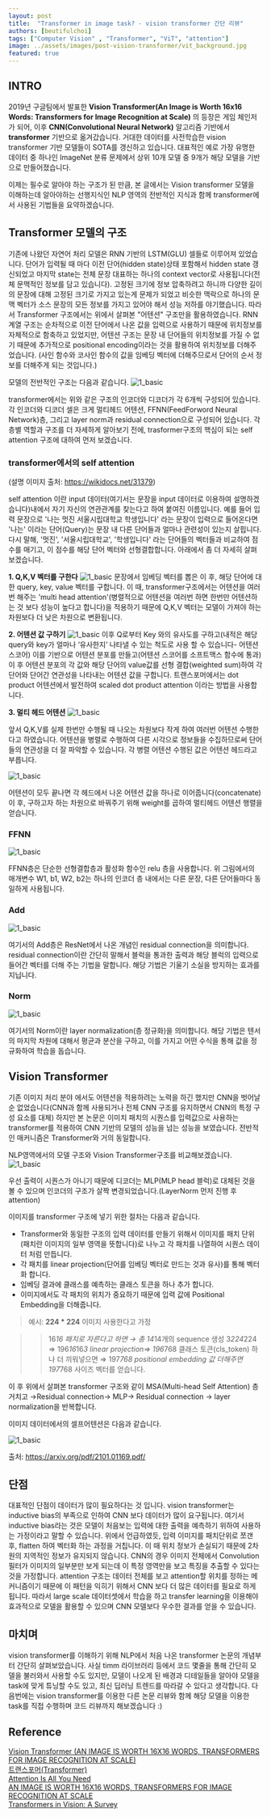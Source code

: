 ```yaml
---
layout: post
title:  "Transformer in image task? - vision transformer 간단 리뷰"
authors: [beutifulchoi]
tags: ["Computer Vision" , "Transformer", "ViT", "attention"]
image: ../assets/images/post-vision-transformer/vit_background.jpg
featured: true
---
```


## INTRO

2019년 구글팀에서 발표한 **Vision Transformer(An Image is Worth 16x16 Words: Transformers for Image Recognition at Scale)** 의 등장은 게임 체인저가 되어, 이후 **CNN(Convolutional Neural Network)** 알고리즘 기반에서 **transformer** 기반으로 옮겨갔습니다. 거대한 데이터를 사전학습한 vision transformer 기반 모델들이 SOTA를 갱신하고 있습니다. 대표적인 예로 가장 유명한 데이터 중 하나인 ImageNet 분류 문제에서 상위 10개 모델 중 9개가 해당 모델을 기반으로 만들어졌습니다.

이제는 필수로 알아야 하는 구조가 된 만큼, 본 글에서는 Vision transformer 모델을 이해하는데 알아야하는 선행지식인 NLP 영역의 전반적인 지식과 함께 transformer에서 사용된 기법들을 요약하겠습니다.

## Transformer 모델의 구조

기존에 나왔던 자연어 처리 모델은 RNN 기반의 LSTM(GLU) 셀들로 이루어져 있었습니다. 단어가 입력될 때 마다 이전 단어(hidden state)상태 포함해서 hidden state 갱신되었고 마지막 state는 전체 문장 대표하는 하나의 context vector로 사용됩니다(전체 문맥적인 정보를 담고 있습니다). 고정된 크기에 정보 압축하려고 하니까 다양한 길이의 문장에 대해 고정된 크기로 가지고 있는게 문제가 되었고 비슷한 맥락으로 하나의 문맥 벡터가 소스 문장의 모든 정보를 가지고 있어야 해서 성능 저하를 야기했습니다. 따라서 Transformer 구조에서는 위에서 살펴본 "어텐션" 구조만을 활용하였습니다. RNN 계열 구조는 순차적으로 이전 단어에서 나온 값을 입력으로 사용하기 때문에 위치정보를 자체적으로 함축하고 있었지만, 어텐션 구조는 문장 내 단어들의 위치정보를 가질 수 없기 때문에 추가적으로 positional encoding이라는 것을 활용하여 위치정보를 더해주었습니다.
(사인 함수와 코사인 함수의 값을 임베딩 벡터에 더해주므로서 단어의 순서 정보를 더해주게 되는 것입니다.)

모델의 전반적인 구조는 다음과 같습니다.
![1_basic](../assets/images/post-vision-transformer/transformer_model.JPG)

transformer에서는 위와 같은 구조의 인코더와 디코더가 각 6개씩 구성되어 있습니다.
각 인코더와 디코더 셀은 크게 멀티헤드 어텐션, FFNN(FeedForword Neural Network)층, 그리고 layer norm과 residual connection으로 구성되어 있습니다. 
각 층별 역할과 구조를 더 자세하게 알아보기 전에, trasformer구조의 핵심이 되는 self attention 구조에 대하여 먼저 보겠습니다.

### transformer에서의 self attention

(설명 이미지 출처: https://wikidocs.net/31379)

self attention 이란 input 데이터(여기서는 문장을 input 데이터로 이용하여 설명하겠습니다)내에서 자기 자신의 연관관계를 찾는다고 하여 붙여진 이름입니다. 
예를 들어 입력 문장으로 '나는 멋진 서울시립대학교 학생입니다' 라는 문장이 입력으로 들어온다면 '나는' 이라는 단어(Query)는 문장 내 다른 단어들과 얼마나 관련성이 있는지 살핍니다. 다시 말해, '멋진', '서울시립대학교', '학생입니다' 라는 단어들의 벡터들과 비교하여 점수를 매기고, 이 점수를 해당 단어 벡터와 선형결합합니다. 아래에서 좀 더 자세히 살펴보겠습니다.

**1. Q,K,V 벡터를 구한다**
![1_basic](../assets/images/post-vision-transformer/qkv.JPG)
문장에서 임베딩 벡터를 뽑은 이 후, 해당 단어에 대한 query, key, value 벡터를 구합니다. 이 때, transformer구조에서는 어텐션을 여러번 해주는 'multi head attention'(병렬적으로 어텐션을 여러번 하면 한번만 어텐션하는 것 보다 성능이 높다고 합니다)을 적용하기 때문에 Q,K,V 벡터는 모델이 가져야 하는 차원보다 더 낮은 차원으로 변환됩니다.

**2. 어텐션 값 구하기**
![1_basic](../assets/images/post-vision-transformer/att_value.JPG)
이후 Q로부터 Key 와의 유사도를 구하고(내적은 해당 query와 key가 얼마나 ‘유사한지’ 나타낼 수 있는 척도로 사용 할 수 있습니다- 어텐션 스코어) 이를 기반으로 어텐션 분포를 만들고(어텐션 스코어를 소프트맥스 함수에 통과)이 후 어텐션 분포의 각 값와 해당 단어의 value값를 선형 결합(weighted sum)하여 각 단어와 단어간 연관성을 나타내는 어텐션 값을 구합니다. 트랜스포머에서는 dot product 어텐션에서 발전하여 scaled dot product attention 이라는 방법을 사용합니다.

**3. 멀티 헤드 어텐션**
![1_basic](../assets/images/post-vision-transformer/multi_att.JPG)

앞서 Q,K,V를 실제 한번만 수행될 때 나오는 차원보다 작게 하여 여러번 어텐션 수행한다고 하였습니다. 어텐션을 병렬로 수행하여 다른 시각으로 정보들을 수집하므로써 단어들의 연관성을 더 잘 파악할 수 있습니다. 각 병렬 어텐션 수행된 값은 어텐션 헤드라고 부릅니다.

![1_basic](../assets/images/post-vision-transformer/att_out.JPG)

어텐션이 모두 끝나면 각 헤드에서 나온 어텐션 값을 하나로 이어줍니다(concatenate)
이 후, 구하고자 하는 차원으로 바꿔주기 위해 weight를 곱하여 멀티헤드 어텐션 행렬을 얻습니다.

### FFNN

![1_basic](../assets/images/post-vision-transformer/ffnn.JPG)

FFNN층은 단순한 선형결합층과 활성화 함수인 relu 층을 사용합니다.
위 그림에서의 매개변수 W1, b1, W2, b2는 하나의 인코더 층 내에서는 다른 문장, 다른 단어들마다 동일하게 사용됩니다.

### Add

![1_basic](../assets/images/post-vision-transformer/residual.JPG)

여기서의 Add층은 ResNet에서 나온 개념인 residual connection을 의미합니다. residual connection이란 간단히 말해서 블럭을 통과한 출력과 해당 블럭의 입력으로 들어간 벡터를 더해 주는 기법을 말합니다. 해당 기법은 기울기 소실을 방지하는 효과를 지닙니다.

### Norm

![1_basic](../assets/images/post-vision-transformer/layernorm.JPG)

여기서의 Norm이란 layer normalization(층 정규화)을 의미합니다. 해당 기법은 텐서의 마지막 차원에 대해서 평균과 분산을 구하고, 이를 가지고 어떤 수식을 통해 값을 정규화하여 학습을 돕습니다.

## Vision Transformer

기존 이미지 처리 분야 에서도 어텐션을 적용하려는 노력을 하긴 했지만 CNN을 벗어날 순 없었습니다(CNN과 함께 사용되거나 전체 CNN 구조를 유지하면서 CNN의 특정 구성 요소를 대체) 하지만 본 논문은 이미치 패치의 시퀀스를 입력값으로 사용하는 transformer를 적용하여 CNN 기반의 모델의 성능을 넘는 성능을 보였습니다.
전반적인 매커니즘은 Transformer와 거의 동일합니다.

NLP영역에서의 모델 구조와 Vision Transformer구조를 비교해보겠습니다.
![1_basic](../assets/images/post-vision-transformer/nlp-vit.JPG)

우선 출력이 시퀀스가 아니기 때문에 디코더는 MLP(MLP head 블럭)로 대체된 것을 볼 수 있으며 인코더의 구조가 살짝 변경되었습니다.(LayerNorm 먼저 진행 후 attention)

이미지를 transformer 구조에 넣기 위한 절차는 다음과 같습니다.

- Transformer와 동일한 구조의 입력 데이터를 만들기 위해서 이미지를 패치 단위(패치란 이미지의 일부 영역을 뜻합니다)로 나누고 각 패치를 나열하여 시퀀스 데이터 처럼 만듭니다.
- 각 패치를 linear projection(단어를 임베딩 벡터로 만드는 것과 유사)를 통해 벡터화 합니다.
- 임베딩 결과에 클래스를 예측하는 클래스 토큰을 하나 추가 합니다.
- 이미지에서도 각 패치의 위치가 중요하기 때문에 입력 값에 Positional Embedding을 더해줍니다.

>예시: **224 * 224** 이미지 사용한다고 가정

>> 16*16 패치로 자른다고 하면 → 총 14*14개의 sequence 생성
>> 3*224*224 ⇒ 196*16*16*3
>> linear projection⇒ 196*768
>> 클래스 토큰(cls_token) 하나 더 끼워넣으면 ⇒ 197*768
>> positional embedding 값 더해주면 197*768 사이즈 벡터를 얻습니다.

이 후 위에서 살펴본 transformer 구조와 같이 MSA(Multi-head Self Attention) 층 거치고 →Residual connection→ MLP→ Residual connection → layer normalization을 반복합니다.

이미지 데이터에서의 셀프어텐션은 다음과 같습니다.

![1_basic](../assets/images/post-vision-transformer/att_vit.JPG)

출처: https://arxiv.org/pdf/2101.01169.pdf/

## 단점

대표적인 단점이 데이터가 많이 필요하다는 것 입니다. vision transformer는 inductive bias의 부족으로 인하여 CNN 보다 데이터가 많이 요구됩니다.
여기서 inductive bias라는 것은 모델이 처음보는 입력에 대한 출력을 예측하기 위하여 사용하는 가정이라고 말할 수 있습니다.
위에서 언급하였듯, 입력 이미지를 패치단위로 쪼갠 후, flatten 하여 벡터화 하는 과정을 거칩니다. 이 때 위치 정보가 손실되기 때문에 2차원의 지역적인 정보가 유지되지 않습니다. CNN의 경우 이미지 전체에서 Convolution 필터가 이미지의 일부분만 보게 되는데 이 특정 영역만을 보고 특징을 추출할 수 있다는 것을 가정합니다. attention 구조는 데이터 전체를 보고 attention할 위치를 정하는 메커니즘이기 때문에 이 패턴을 익히기 위해서 CNN 보다 더 많은 데이터를 필요로 하게 됩니다.
따라서 large scale 데이터셋에서 학습을 하고 transfer learning을 이용해야 효과적으로 모델을 활용할 수 있으며 CNN 모델보다 우수한 결과를 얻을 수 있습니다.

## 마치며

vision transformer를 이해하기 위해 NLP에서 처음 나온 transformer 논문의 개념부터 간단히 살펴보았습니다. 사실 timm 라이브러리 등에서 코드 몇줄을 통해 간단히 모델을 불러와서 사용할 수도 있지만, 모델이 나오게 된 배경과 디테일들을 알아야 모델을 task에 맞게 튜닝할 수도 있고, 최신 딥러닝 트렌드를 따라갈 수 있다고 생각합니다.
다음번에는 vision transformer를 이용한 다른 논문 리뷰와 함께 해당 모델을 이용한 task를 직접 수행하며 코드 리뷰까지 해보겠습니다 :)

## Reference

[Vision Transformer (AN IMAGE IS WORTH 16X16 WORDS, TRANSFORMERS FOR IMAGE RECOGNITION AT SCALE)](https://gaussian37.github.io/dl-concept-vit/)  
[트랜스포머(Transformer)](https://wikidocs.net/31379)  
[Attention Is All You Need](https://arxiv.org/pdf/1706.03762.pdf)  
[AN IMAGE IS WORTH 16X16 WORDS, TRANSFORMERS FOR IMAGE RECOGNITION AT SCALE](https://arxiv.org/pdf/2010.11929.pdf/)  
[Transformers in Vision: A Survey](https://arxiv.org/pdf/2101.01169.pdf/)  
